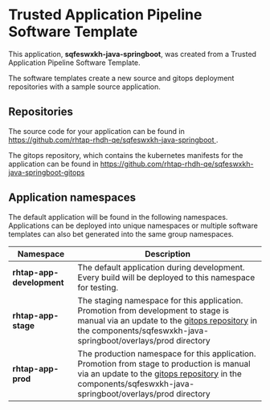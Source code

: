 # Trusted Application Pipeline Software Template

This application, **sqfeswxkh-java-springboot**, was created from a Trusted Application Pipeline Software Template.

The software templates create a new source and gitops deployment repositories with a sample source application. 

## Repositories

The source code for your application can be found in [https://github.com/rhtap-rhdh-qe/sqfeswxkh-java-springboot ](https://github.com/rhtap-rhdh-qe/sqfeswxkh-java-springboot ).
 
The gitops repository, which contains the kubernetes manifests for the application can be found in 
[https://github.com/rhtap-rhdh-qe/sqfeswxkh-java-springboot-gitops ](https://github.com/rhtap-rhdh-qe/sqfeswxkh-java-springboot-gitops ) 

## Application namespaces 

The default application will be found in the following namespaces. Applications can be deployed into unique namespaces or multiple software templates can also bet generated into the same group namespaces.  

|  Namespace   |  Description   |  
| -------- | -------- |   
| **rhtap-app-development** | The default application during development. Every build will be deployed to this namespace for testing. | 
| **rhtap-app-stage** | The staging namespace for this application. Promotion from development to stage is manual via an update to the [gitops repository](https://github.com/rhtap-rhdh-qe/sqfeswxkh-java-springboot-gitops ) in the components/sqfeswxkh-java-springboot/overlays/prod directory |  
| **rhtap-app-prod** | The production namespace for this application. Promotion from stage to production is manual via an update to the [gitops repository](https://github.com/rhtap-rhdh-qe/sqfeswxkh-java-springboot-gitops ) in the components/sqfeswxkh-java-springboot/overlays/prod directory | 